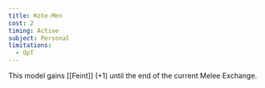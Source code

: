 ```yaml
---
title: Kote-Men
cost: 2
timing: Active
subject: Personal
limitations:
  - OpT
---
```

This model gains [[Feint]] (+1) until the end of the current Melee Exchange.